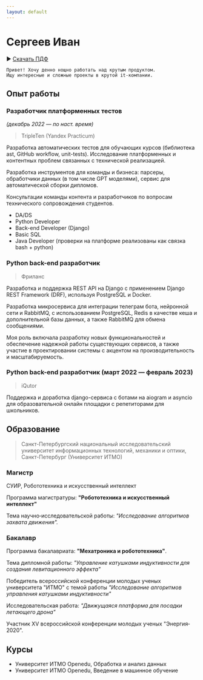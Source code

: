 ```yaml
---
layout: default
---
```


# Сергеев Иван


▶️ [Скачать ПДФ](./CV.pdf)


```
Привет! Хочу денно нощно работать над крутым продуктом.
Ищу интересные и сложные проекты в крутой it-компании.
```

## Опыт работы

### Разработчик платформенных тестов 

_(декабрь 2022 — по наст. время)_

> TripleTen (Yandex Practicum)

Разработка автоматических тестов для обучающих курсов (библиотека ast, GitHub workflow, unit-tests).
Исследование платформенных и контентных проблем связанных с технической реализацией.

Разработка инструментов для команды и бизнеса: парсеры, обработчики данных (в том числе GPT моделями), сервис для автоматической сборки дипломов.

Консультации команды контента и разработчиков по вопросам технического сопровождения студентов.

- DA/DS
- Python Developer
- Back-end Developer (Django)
- Basic SQL
- Java Developer (проверки на платформе реализованы как связка bash + python)

### Python back-end разработчик

> Фриланс

Разработка и поддержка REST API на Django с применением Django REST Framework (DRF), используя PostgreSQL и Docker.

Разработка микросервиса для интеграции телеграм бота, нейронной сети и RabbitMQ, с использованием PostgreSQL, Redis в качестве кеша и дополнительной базы данных, а также RabbitMQ для обмена сообщениями.

Моя роль включала разработку новых функциональностей и обеспечение надежной работы существующих сервисов, а также участие в проектировании системы с акцентом на производительность и масштабируемость.

### Python back-end разработчик (март 2022 — февраль 2023)

> iQutor

Поддержка и доработка django-сервиса с ботами на aiogram и asyncio для образовательной онлайн площадки с репетиторами для школьников.

## Образование

>Санкт-Петербургский национальный исследовательский университет информационных технологий, механики и оптики, Санкт-Петербург (Университет ИТМО)

### Магистр

СУИР, Робототехника и искусственный интеллект

Программа магистратуры: **"Робототехника и искусственный интеллект"**

Тема научно‐исследовательской работы: _"Исследование алгоритмов захвата движения"._

### Бакалавр

Программа бакалавриата: **"Мехатроника и робототехника"**. 

Тема дипломной работы: _"Управление катушками индуктивности для создания левитационного эффекта"_

Победитель всероссийской конференции молодых ученых университета "ИТМО" с темой работы _"Исследование алгоритмов управления катушками индуктивности"_

Исследовательская работа: _"Движущаяся платформа для посадки летающего дрона"_

Участник XV всероссийской конференции молодых ученых "Энергия‐2020".

## Курсы

- Университет ИТМО
Openedu, Обработка и анализ данных
- Университет ИТМО
Openedu, Введение в машинное обучение